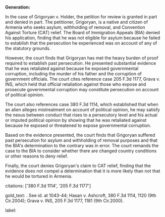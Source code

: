 **Generation:**


In the case of Grigoryan v. Holder, the petition for review is granted in part and denied in part. The petitioner, Grigoryan, is a native and citizen of Armenia who seeks asylum, withholding of removal, and Convention Against Torture (CAT) relief. The Board of Immigration Appeals (BIA) denied his application, finding that he was not eligible for asylum because he failed to establish that the persecution he experienced was on account of any of the statutory grounds.

However, the court finds that Grigoryan has met the heavy burden of proof required to establish past persecution. He presented substantial evidence that he was retaliated against because he exposed governmental corruption, including the murder of his father and the corruption of government officials. The court cites reference case 205 F.3d 1177, Grava v. INS, which held that official retaliation against those who expose and prosecute governmental corruption may constitute persecution on account of political opinion.

The court also references case 380 F.3d 1114, which established that when an alien alleges mistreatment on account of political opinion, he may satisfy the nexus between conduct that rises to a persecutory level and his actual or imputed political opinion by showing that he was retaliated against because he exposed or threatened to expose governmental corruption.

Based on the evidence presented, the court finds that Grigoryan suffered past persecution for asylum and withholding of removal purposes and that the BIA's determination to the contrary was in error. The court remands the case to the BIA to consider whether there are changed country conditions or other reasons to deny relief.

Finally, the court denies Grigoryan's claim to CAT relief, finding that the evidence does not compel a determination that it is more likely than not that he would be tortured in Armenia.

citations: ['380 F.3d 1114', '205 F.3d 1177']

gold_text: . See id. at 1043-44; Hasan v. Ashcroft, 380 F.3d 1114, 1120 (9th Cir.2004); Grava v. INS, 205 F.3d 1177, 1181 (9th Cir.2000).

label: 